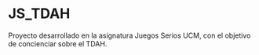 # JS_TDAH
Proyecto desarrollado en la asignatura Juegos Serios UCM, con el objetivo de concienciar sobre el TDAH.